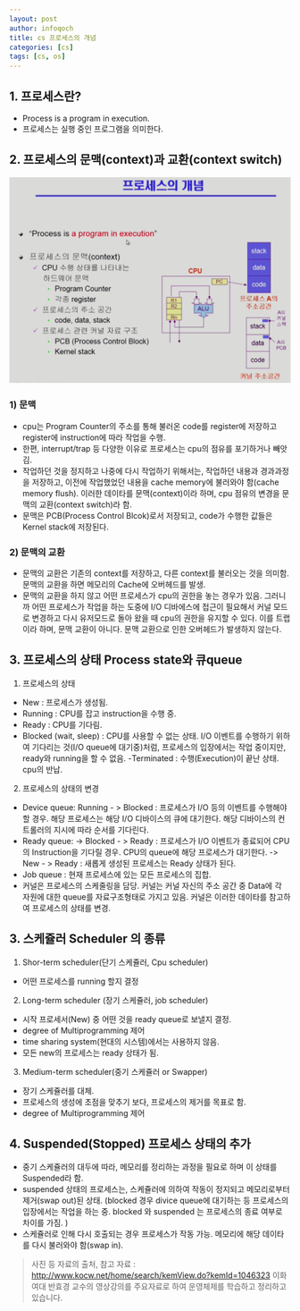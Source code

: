 ```yaml
---
layout: post
author: infoqoch
title: cs 프로세스의 개념
categories: [cs]
tags: [cs, os]
---
```


## 1. 프로세스란?
- Process is a program in execution.
- 프로세스는 실행 중인 프로그램을 의미한다. 

## 2. 프로세스의 문맥(context)과 교환(context switch)
![](../../assets/image/cs/2021-02-21_02.png)

### 1) 문맥
- cpu는 Program Counter의 주소를 통해 불러온 code를 register에 저장하고 register에 instruction에 따라 작업을 수행. 
- 한편, interrupt/trap 등 다양한 이유로 프로세스는 cpu의 점유를 포기하거나 빼앗김. 
- 작업하던 것을 정지하고 나중에 다시 작업하기 위해서는, 작업하던 내용과 경과과정을 저장하고, 이전에 작업했었던 내용을 cache memory에 불러와야 함(cache memory flush). 이러한 데이타를 문맥(context)이라 하며, cpu 점유의 변경을 문맥의 교환(context switch)라 함.
- 문맥은 PCB(Process Control Blcok)로서 저장되고, code가 수행한 값들은 Kernel stack에 저장된다. 

### 2) 문맥의 교환
- 문맥의 교환은 기존의 context를 저장하고, 다른 context를 불러오는 것을 의미함. 문맥의 교환을 하면 메모리의 Cache에 오버헤드를 발생.
- 문맥의 교환을 하지 않고 어떤 프로세스가 cpu의 권한을 놓는 경우가 있음. 그러니까 어떤 프로세스가 작업을 하는 도중에 I/O 디바에스에 접근이 필요해서 커널 모드로 변경하고 다시 유저모드로 돌아 왔을 때 cpu의 권한을 유지할 수 있다. 이를 트랩이라 하며, 문맥 교환이 아니다. 문맥 교환으로 인한 오버헤드가 발생하지 않는다. 

## 3. 프로세스의 상태 Process state와 큐queue
1) 프로세스의 상태
- New : 프로세스가 생성됨. 
- Running : CPU를 잡고 instruction을 수행 중.
- Ready : CPU를 기다림.
- Blocked (wait, sleep) : CPU를 사용할 수 없는 상태. I/O 이벤트를 수행하기 위하여 기다리는 것(I/O queue에 대기중)처럼, 프로세스의 입장에서는 작업 중이지만, ready와 running을 할 수 없음. 
-Terminated : 수행(Execution)이 끝난 상태. cpu의 반납. 

2) 프로세스의 상태의 변경 
- Device queue:  Running - > Blocked : 프로세스가 I/O 등의 이벤트를 수행해야 할 경우. 해당 프로세스는 해당 I/O 디바이스의 큐에 대기한다. 해당 디바이스의 컨트롤러의 지시에 따라 순서를 기다린다. 
- Ready queue: 
	-> Blocked - > Ready : 프로세스가 I/O 이벤트가 종료되어 CPU의 Instruction을 기다릴 경우. CPU의 queue에 해당 프로세스가 대기한다.
    -> New - > Ready : 새롭게 생성된 프로세스는 Ready 상태가 된다.
- Job queue : 현재 프로세스에 있는 모든 프로세스의 집합.
- 커널은 프로세스의 스케줄링을 담당. 커널는 커널 자신의 주소 공간 중 Data에 각 자원에 대한 queue를 자료구조형태로 가지고 있음. 커널은 이러한 데이타를 참고하여 프로세스의 상태를 변경.

## 3. 스케쥴러 Scheduler 의 종류
1) Shor-term scheduler(단기 스케쥴러, Cpu scheduler)
- 어떤 프로세스를 running 할지 결정

2) Long-term scheduler (장기 스케쥴러, job scheduler)
- 시작 프로세서(New) 중 어떤 것을 ready queue로 보낼지 결정.
- degree of Multiprogramming 제어
- time sharing system(현대의 시스템)에서는 사용하지 않음.
- 모든 new의 프로세스는 ready 상태가 됨.

3) Medium-term scheduler(중기 스케쥴러 or Swapper)
- 장기 스케쥴러를 대체.
- 프로세스의 생성에 초점을 맞추기 보다, 프로세스의 제거를 목표로 함.
- degree of Multiprogramming 제어

## 4. Suspended(Stopped) 프로세스 상태의 추가
- 중기 스케쥴러의 대두에 따라, 메모리를 정리하는 과정을 필요로 하며 이 상태를 Suspended라 함. 
- suspended 상태의 프로세스는, 스케쥴러에 의하여 작동이 정지되고 메모리로부터 제거(swap out)된 상태. (blocked 경우 divice queue에 대기하는 등 프로세스의 입장에서는 작업을 하는 중. blocked 와 suspended 는 프로세스의 종료 여부로 차이를 가짐. )
- 스케쥴러로 인해 다시 호출되는 경우 프로세스가 작동 가능. 메모리에 해당 데이타를 다시 불러와야 함(swap in).

> 사진 등 자료의 출처, 참고 자료 : http://www.kocw.net/home/search/kemView.do?kemId=1046323
이화여대 반효경 교수의 영상강의를 주요자료로 하여 운영체제를 학습하고 정리하고 있습니다.

